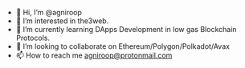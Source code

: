 - 👋 Hi, I’m @agniroop
- 👀 I’m interested in the3web.
- 🌱 I’m currently learning DApps Development in low gas Blockchain Protocols.
- 💞️ I’m looking to collaborate on Ethereum/Polygon/Polkadot/Avax
- 📫 How to reach me agniroop@protonmail.com




<!---
agniroop/agniroop is a ✨ special ✨ repository because its `README.md` (this file) appears on your GitHub profile.
You can click the Preview link to take a look at your changes.
--->
